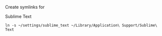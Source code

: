 Create symlinks for

Sublime Text
```
ln -s ~/settings/sublime_text ~/Library/Application\ Support/Sublime\ Text
```
